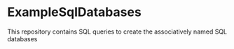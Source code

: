 # ExampleSqlDatabases
This repository contains SQL queries to create the associatively named SQL databases
